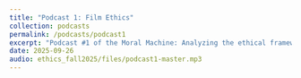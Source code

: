 ```yaml
---
title: "Podcast 1: Film Ethics"
collection: podcasts
permalink: /podcasts/podcast1
excerpt: "Podcast #1 of the Moral Machine: Analyzing the ethical frameworks of film and TV characters."
date: 2025-09-26
audio: ethics_fall2025/files/podcast1-master.mp3
---
```



